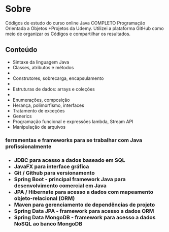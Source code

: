<h1>Sobre</h1>

<p>Códigos de estudo do curso online Java COMPLETO Programação Orientada a Objetos +Projetos da Udemy.
Utilizei a plataforma GitHub como meio de organizar os Códigos e compartilhar os resultados. </p>

<h2>Conteúdo</h2>

<ul>
  <li>Sintaxe da linguagem Java</li>
  <li>Classes, atributos e métodos</li>
  <li><li>Construtores, sobrecarga, encapsulamento</li>
  <li><li>Estruturas de dados: arrays e coleções</li>
  <li><li>Enumerações, composição</li>
  <li>Herança, polimorfismo, interfaces</li>
  <li>Tratamento de exceções</li>
  <li>Generics</li>
  <li>Programação funcional e expressões lambda, Stream API</li>
  <li>Manipulação de arquivos</li>
</ul>
  
<h3>ferramentas e frameworks para se trabalhar com Java profissionalmente<h3>

<ul>
   <li>JDBC para acesso a dados baseado em SQL</li>
   <li>JavaFX para interface gráfica</li>
   <li>Git / Github para versionamento</li>
   <li>Spring Boot - principal framework Java para desenvolvimento comercial em Java</li>
   <li>JPA / Hibernate para acesso a dados com mapeamento objeto-relacional (ORM)</li>
   <li>Maven para gerenciamento de dependências de projeto</li>
   <li>Spring Data JPA - framework para acesso a dados ORM</li>
   <li>Spring Data MongoDB - framework para acesso a dados NoSQL ao banco MongoDB</li>
 </ul>
